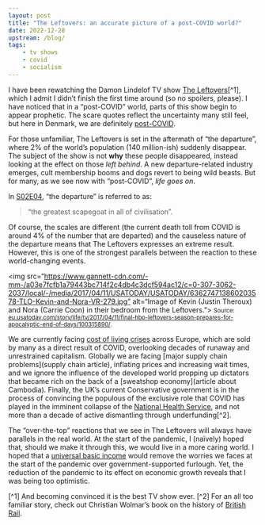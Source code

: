 ```yaml
---
layout: post
title: "The Leftovers: an accurate picture of a post-COVID world?"
date: 2022-12-28
upstream: /blog/
tags: 
    - tv shows
    - covid
    - socialism
---
```


I have been rewatching the Damon Lindelof TV show [The Leftovers](https://en.wikipedia.org/wiki/The_Leftovers_(TV_series))[^1], which I admit I didn’t finish the first time around (so no spoilers, please).
I have noticed that in a “post-COVID” world, parts of this show begin to appear prophetic. 
The scare quotes reflect the uncertainty many still feel, but here in Denmark, we are definitely [post-COVID](https://www.dr.dk/nyheder/indland/ordfoerere-glaeder-sig-over-aendret-coronakurs-ingen-oensker-nye-restriktioner). 

For those unfamiliar, The Leftovers is set in the aftermath of “the departure”, where 2% of the world’s population (140 million-ish) suddenly disappear.
The subject of the show is not **why** these people disappeared, instead looking at the effect on those *left behind*.
A new departure-related industry emerges, cult membership booms and dogs revert to being wild beasts. 
But for many, as we see now with “post-COVID”, *life goes on*. 

In [S02E04](https://www.imdb.com/title/tt4550146/), “the departure” is referred to as:

> “the greatest scapegoat in all of civilisation”. 

Of course, the scales are different (the current death toll from COVID is around 4% of the number that are departed) and the causeless nature of the departure means that The Leftovers expresses an extreme result. 
However, this is one of the strongest parallels between the reaction to these world-changing events. 

<img src=“https://www.gannett-cdn.com/-mm-/a03e7fcfb1a79443bc714f2c4db4c3dcf594ac12/c=0-307-3062-2037/local/-/media/2017/04/11/USATODAY/USATODAY/636274713860203578-TLO-Kevin-and-Nora-VR-279.jpg” alt=“Image of Kevin (Justin Theroux) and Nora (Carrie Coon) in their bedroom from the Leftovers.”>
<small>
Source: <a href=“https://eu.usatoday.com/story/life/tv/2017/04/11/final-hbo-leftovers-season-prepares-for-apocalyptic-end-of-days/100315890/”>eu.usatoday.com/story/life/tv/2017/04/11/final-hbo-leftovers-season-prepares-for-apocalyptic-end-of-days/100315890/</a>.
</small>



We are currently facing [cost of living crises](https://www.dr.dk/nyheder/penge/flere-danskere-kan-ikke-betale-uforudsete-regninger) across Europe, which are sold by many as a direct result of COVID, overlooking decades of runaway and unrestrained capitalism. 
Globally we are facing [major supply chain problems](supply chain article), inflating prices and increasing wait times, and we ignore the influence of the developed world propping up dictators that became rich on the back of a [sweatshop economy](article about Cambodia). 
Finally, the UK’s current Conservative government is in the process of convincing the populous of the exclusive role that COVID has played in the imminent collapse of the [National Health Service](https://en.wikipedia.org/wiki/National_Health_Service), and not more than a decade of active dismantling through underfunding[^2]. 

The “over-the-top” reactions that we see in The Leftovers will always have parallels in the real world. 
At the start of the pandemic, I (naïvely) hoped that, should we make it through this, we would live in a more caring world. 
I hoped that a [universal basic income]() would remove the worries we faces at the start of the pandemic over government-supported furlough. 
Yet, the reduction of the pandemic to its effect on economic growth reveals that I was being too optimistic. 

[^1] And becoming convinced it is the best TV show ever. 
[^2] For an all too familiar story, check out Christian Wolmar’s book on the history of [British Rail](https://www.christianwolmar.co.uk/book/british-rail/).
